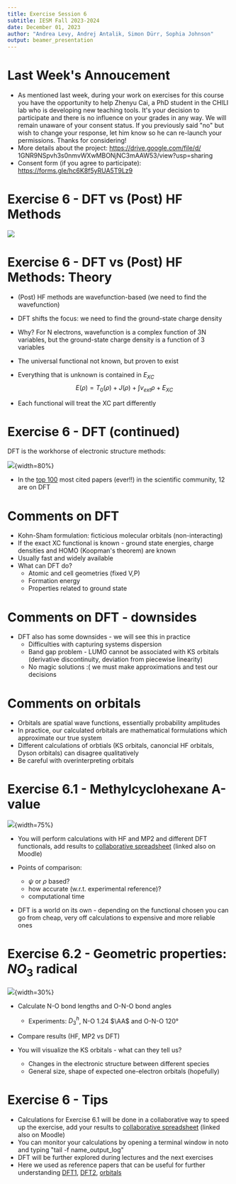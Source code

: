 ```yaml
---
title: Exercise Session 6
subtitle: IESM Fall 2023-2024
date: December 01, 2023
author: "Andrea Levy, Andrej Antalik, Simon Dürr, Sophia Johnson" 
output: beamer_presentation
---
```

# Last Week's Annoucement

* As mentioned last week, during your work on exercises for this course you have the opportunity to help Zhenyu Cai, a PhD student in the CHILI lab who is developing new teaching tools. It's your decision to participate and there is no influence on your grades in any way. We will remain unaware of your consent status. If you previously said "no" but wish to change your response, let him know so he can re-launch your permissions. Thanks for considering!
* More details about the project: https://drive.google.com/file/d/ 1GNR9NSpvh3s0nmvWXwMBONjNC3mAAW53/view?usp=sharing
* Consent form (if you agree to participate): https://forms.gle/hc6K8f5yRUA5T9Lz9 

# Exercise 6 - DFT vs (Post) HF Methods


![](/data/iesm/img_slides/Ex6/goals.png) 


# Exercise 6 - DFT vs (Post) HF Methods: Theory

* (Post) HF methods are wavefunction-based (we need to find the wavefunction)
* DFT shifts the focus: we need to find the ground-state charge density
* Why? For N electrons, wavefunction is a complex function of 3N variables, but the ground-state charge density is a function of 3 variables

* The universal functional not known, but proven to exist
* Everything that is unknown is contained in $E_{XC}$
$$E(\rho) = T_{0}(\rho) + J(\rho) + \int v_{ext}\rho + E_{XC}$$
* Each functional will treat the XC part differently

# Exercise 6 - DFT (continued)

DFT is the workhorse of electronic structure methods: 

![](/data/iesm/img_slides/Ex6/papermountain.png){width=80%}

* In the [top 100](https://www.nature.com/news/the-top-100-papers-1.16224) most cited papers (ever!!) in the scientific community, 12 are on DFT 



# Comments on DFT

* Kohn-Sham formulation: ficticious molecular orbitals (non-interacting)
* If the exact XC functional is known - ground state energies, charge densities and HOMO (Koopman's theorem) are known
* Usually fast and widely available
* What can DFT do?
	* Atomic and cell geometries (fixed V,P)
	* Formation energy
	* Properties related to ground state

# Comments on DFT - downsides

* DFT also has some downsides - we will see this in practice
	* Difficulties with capturing systems dispersion
	* Band gap problem - LUMO cannot be associated with KS orbitals (derivative discontinuity, deviation from piecewise linearity)
 	* No magic solutions :( we must make approximations and test our decisions


# Comments on orbitals

* Orbitals are spatial wave functions, essentially probability amplitudes
* In practice, our calculated orbitals are mathematical formulations which approximate our true system
* Different calculations of orbtials (KS orbitals, canoncial HF orbitals, Dyson orbitals) can disagree qualitatively 
* Be careful with overinterpreting orbitals


# Exercise 6.1 - Methylcyclohexane A-value

![](/data/iesm/img_slides/Ex6/MeC6H11conformers.png){width=75%}

* You will perform calculations with HF and MP2 and different DFT functionals, add results to [collaborative spreadsheet](https://docs.google.com/spreadsheets/d/1Yv4AvdKp-8laRF9-oGNbqaUAOvYGqgJF-sCjOWPguEw/edit#gid=0) (linked also on Moodle)
* Points of comparison: 
	* $\psi$ or $\rho$ based? 
	* how accurate (w.r.t. experimental reference)?
	* computational time

* DFT is a world on its own - depending on the functional chosen you can go from cheap, very off calculations to expensive and more reliable ones


# Exercise 6.2 - Geometric properties: $NO_{3}$ radical

![](/data/iesm/img_slides/Ex6/no3.png){width=30%}

* Calculate N-O bond lengths and O-N-O bond angles
	* Experiments: $D_{3}^{h}$, N-O 1.24 $\AA$ and O-N-O 120&deg;

* Compare results (HF, MP2 vs DFT)

* You will visualize the KS orbitals - what can they tell us?
	* Changes in the electronic structure between different species 
	* General size, shape of expected one-electron orbitals (hopefully)


# Exercise 6 - Tips
* Calculations for Exercise 6.1 will be done in a collaborative way to speed up the exercise, add your results to [collaborative spreadsheet](https://docs.google.com/spreadsheets/d/1Yv4AvdKp-8laRF9-oGNbqaUAOvYGqgJF-sCjOWPguEw/edit#gid=0) (linked also on Moodle)
* You can monitor your calculations by opening a terminal window in noto and typing "tail -f name_output_log"
* DFT will be further explored during lectures and the next exercises
* Here we used as reference papers that can be useful for further understanding [DFT1](https://www.nature.com/articles/s41563-021-01013-3), [DFT2](https://aip.scitation.org/doi/10.1063/1.4869598#_i15), [orbitals](https://onlinelibrary.wiley.com/doi/full/10.1002/anie.201904609)
